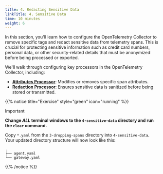 ```yaml
---
title: 4. Redacting Sensitive Data
linkTitle: 4. Sensitive Data
time: 10 minutes
weight: 6
---
```


In this section, you'll learn how to configure the OpenTelemetry Collector to remove specific tags and redact sensitive data from telemetry spans. This is crucial for protecting sensitive information such as credit card numbers, personal data, or other security-related details that must be anonymized before being processed or exported.

We'll walk through configuring key processors in the OpenTelemetry Collector, including:

- **[Attributes Processor](https://github.com/open-telemetry/opentelemetry-collector-contrib/blob/main/processor/attributesprocessor/README.md)**: Modifies or removes specific span attributes.
- [**Redaction Processor**](https://github.com/open-telemetry/opentelemetry-collector-contrib/blob/main/processor/redactionprocessor/README.md): Ensures sensitive data is sanitized before being stored or transmitted.

{{% notice title="Exercise" style="green" icon="running" %}}

> [!IMPORTANT]
> **Change _ALL_ terminal windows to the `4-sensitive-data` directory and run the `clear` command.**

Copy `*.yaml` from the `3-dropping-spans` directory into `4-sensitive-data`. Your updated directory structure will now look like this:

```text { title="Updated Directory Structure" }
.
├── agent.yaml
└── gateway.yaml
```

{{% /notice %}}
